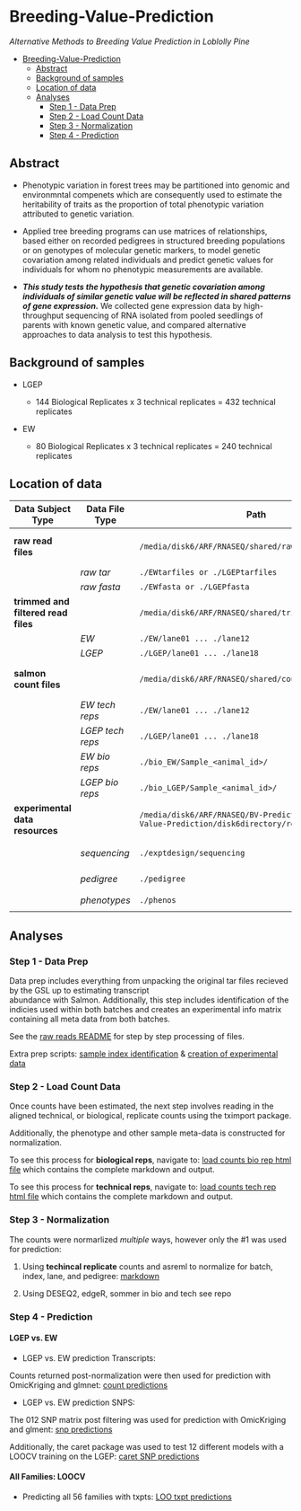 # Breeding-Value-Prediction

*Alternative Methods to Breeding Value Prediction in Loblolly Pine*

- [Breeding-Value-Prediction](#breeding-value-prediction)
  * [Abstract](#abstract)
  * [Background of samples](#background-of-samples)
  * [Location of data](#location-of-data)
  * [Analyses](#analyses)
    + [Step 1 - Data Prep](#step-1---data-prep)
    + [Step 2 - Load Count Data](#step-2---load-count-data)
    + [Step 3 - Normalization](#step-3---normalization)
    + [Step 4 - Prediction](#step-4---prediction)

## Abstract

* Phenotypic variation in forest trees may be partitioned into genomic and environmntal compenets which are consequently used to estimate the heritability of traits as the proportion of total phenotypic variation attributed to genetic variation.

* Applied tree breeding programs can use matrices of relationships, based either on recorded pedigrees in structured breeding populations or on genotypes of molecular genetic markers, to model genetic covariation among related individuals and predict genetic values for individuals for whom no phenotypic measurements are available. 

* ***This study tests the hypothesis that genetic covariation among individuals of similar genetic value will be reflected in shared patterns of gene expression.*** We collected gene expression data by high-throughput sequencing of RNA isolated from pooled seedlings of parents with known genetic value, and compared alternative approaches to data analysis to test this hypothesis.

## Background of samples

* LGEP
   
   - 144 Biological Replicates x 3 technical replicates = 432 technical replicates

* EW

   - 80 Biological Replicates x 3 technical replicates = 240 technical replicates

## Location of data

Data Subject Type | Data File Type | Path | Notes
--- | --- | --- | ---
**raw read files**  | | `/media/disk6/ARF/RNASEQ/shared/rawreads/86kSalmon` | Raw files returned from GSL
| | *raw tar* | `./EWtarfiles or ./LGEPtarfiles`
| | *raw fasta* | `./EWfasta or ./LGEPfasta` 
**trimmed and filtered read files** | |`/media/disk6/ARF/RNASEQ/shared/trimmedfiltreads/86k` | Files post trim & adapater removal
|  |*EW* | `./EW/lane01 ... ./lane12` | 
|  |*LGEP* | `./LGEP/lane01 ... ./lane18` | 
**salmon count files** | |`/media/disk6/ARF/RNASEQ/shared/counts/86kSalmon` | Direcotries containing quant.sf files
|  |*EW tech reps* | `./EW/lane01 ... ./lane12` | 
|  |*LGEP tech reps* | `./LGEP/lane01 ... ./lane18` |
|  |*EW bio reps* | `./bio_EW/Sample_<animal_id>/` | 
|  |*LGEP bio reps* | `./bio_LGEP/Sample_<animal_id>/` | 
**experimental data resources**  | | `/media/disk6/ARF/RNASEQ/BV-Prediction/Breeding-Value-Prediction/disk6directory/resources` | Experiment information
|  |*sequencing* | `./exptdesign/sequencing` | `./EWtarfiles or ./LGEPtarfiles`
|  |*pedigree* | `./pedigree` | `./EWfasta or ./LGEPfasta`
|  |*phenotypes* | `./phenos` | `./EWfasta or ./LGEPfasta`


## Analyses

### Step 1 - Data Prep

   Data prep includes everything from unpacking the original tar files recieved by the GSL up to estimating transcript               
      abundance with Salmon. Additionally, this step includes identification of the indicies used within both batches and creates an experimental info matrix containing all meta data from both batches.
      
   See the [raw reads README](http://htmlpreview.github.com/?https://github.com/arfesta/Breeding-Value-Prediction/blob/master/disk6directory/rawreads/012718raw_data_processing.html) for step by step processing of files.  
   
  Extra prep scripts: [sample index identification](http://htmlpreview.github.com/?https://github.com/arfesta/Breeding-Value-Prediction/blob/master/disk6directory/analyses/step1.data_prep/identify_index_used.ouput.html) & [creation of experimental data](http://htmlpreview.github.com/?https://github.com/arfesta/Breeding-Value-Prediction/blob/master/disk6directory/analyses/step1.data_prep/create_expt_data.html)

### Step 2 - Load Count Data
      
   Once counts have been estimated, the next step involves reading in the aligned technical, or biological, replicate counts using the tximport package.
      
   Additionally, the phenotype and other sample meta-data is constructed for normalization.
   
   To see this process for **biological reps**, navigate to: [load counts bio rep html file](http://htmlpreview.github.com/?https://github.com/arfesta/Breeding-Value-Prediction/blob/master/disk6directory/analyses/step2.loadcounts/load.counts.html) which contains the complete markdown and output.

   To see this process for **technical reps**, navigate to: [load counts tech rep html file](http://htmlpreview.github.com/?https://github.com/arfesta/Breeding-Value-Prediction/blob/master/disk6directory/analyses/step2.loadcounts/load.counts_techreps.html) which contains the complete markdown and output.

### Step 3 - Normalization

The counts were normarlized *multiple* ways, however only the #1 was used for prediction:

  1.  Using **techincal replicate** counts and asreml to normalize for batch, index, lane, and pedigree: [markdown](http://htmlpreview.github.com/?https://github.com/arfesta/Breeding-Value-Prediction/blob/master/disk6directory/analyses/step3.normalization/Step3_LMM_animal.html)
  
  2.  Using DESEQ2, edgeR, sommer in bio and tech see repo
  

### Step 4 - Prediction

#### LGEP vs. EW

  * LGEP vs. EW prediction Transcripts:
  
   Counts returned post-normalization were then used for prediction with OmicKriging and glmnet: [count predictions](http://htmlpreview.github.com/?https://github.com/arfesta/Breeding-Value-Prediction/blob/master/disk6directory/analyses/step4.prediction/LGEP_vs_EW/txpts/LGEP_EW_pred.html)
   
  * LGEP vs. EW prediction SNPS:
  
  The 012 SNP matrix post filtering was used for prediction with OmicKriging and glment: [snp predictions](http://htmlpreview.github.com/?https://github.com/arfesta/Breeding-Value-Prediction/blob/master/disk6directory/analyses/step4.prediction/LGEP_vs_EW/snps/LGEP_EW_pred.snps.html)

  Additionally, the caret package was used to test 12 different models with a LOOCV training on the LGEP: [caret SNP predictions](http://htmlpreview.github.com/?https://github.com/arfesta/Breeding-Value-Prediction/blob/master/disk6directory/analyses/step4.prediction/LGEP_vs_EW/snps/LGEP_EW_pred.caret.snpsV2.html)
  
#### All Families: LOOCV

  * Predicting all 56 families with txpts: [LOO txpt predictions](http://htmlpreview.github.com/?https://github.com/arfesta/Breeding-Value-Prediction/blob/master/disk6directory/analyses/step4.prediction/LOO/txpts/LOO_data_txpt_pred.html)
